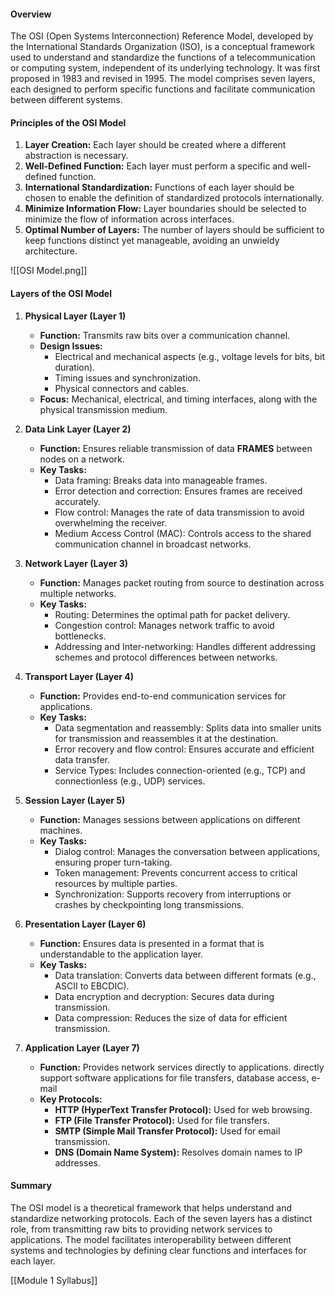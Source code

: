 #### Overview

The OSI (Open Systems Interconnection) Reference Model, developed by the International Standards Organization (ISO), is a conceptual framework used to understand and standardize the functions of a telecommunication or computing system, independent of its underlying technology. It was first proposed in 1983 and revised in 1995. The model comprises seven layers, each designed to perform specific functions and facilitate communication between different systems.

#### Principles of the OSI Model

1. **Layer Creation:** Each layer should be created where a different abstraction is necessary.
2. **Well-Defined Function:** Each layer must perform a specific and well-defined function.
3. **International Standardization:** Functions of each layer should be chosen to enable the definition of standardized protocols internationally.
4. **Minimize Information Flow:** Layer boundaries should be selected to minimize the flow of information across interfaces.
5. **Optimal Number of Layers:** The number of layers should be sufficient to keep functions distinct yet manageable, avoiding an unwieldy architecture.

![[OSI Model.png]]
#### Layers of the OSI Model

1. **Physical Layer (Layer 1)**
    
    - **Function:** Transmits raw bits over a communication channel.
    - **Design Issues:**
        - Electrical and mechanical aspects (e.g., voltage levels for bits, bit duration).
        - Timing issues and synchronization.
        - Physical connectors and cables.
    - **Focus:** Mechanical, electrical, and timing interfaces, along with the physical transmission medium.
2. **Data Link Layer (Layer 2)**
    
    - **Function:** Ensures reliable transmission of data **FRAMES** between nodes on a network.
    - **Key Tasks:**
        - Data framing: Breaks data into manageable frames.
        - Error detection and correction: Ensures frames are received accurately.
        - Flow control: Manages the rate of data transmission to avoid overwhelming the receiver.
        - Medium Access Control (MAC): Controls access to the shared communication channel in broadcast networks.
3. **Network Layer (Layer 3)**
    
    - **Function:** Manages packet routing from source to destination across multiple networks.
    - **Key Tasks:**
        - Routing: Determines the optimal path for packet delivery.
        - Congestion control: Manages network traffic to avoid bottlenecks.
        - Addressing and Inter-networking: Handles different addressing schemes and protocol differences between networks.
4. **Transport Layer (Layer 4)**
    
    - **Function:** Provides end-to-end communication services for applications.
    - **Key Tasks:**
        - Data segmentation and reassembly: Splits data into smaller units for transmission and reassembles it at the destination.
        - Error recovery and flow control: Ensures accurate and efficient data transfer.
        - Service Types: Includes connection-oriented (e.g., TCP) and connectionless (e.g., UDP) services.
5. **Session Layer (Layer 5)**
    
    - **Function:** Manages sessions between applications on different machines.
    - **Key Tasks:**
        - Dialog control: Manages the conversation between applications, ensuring proper turn-taking.
        - Token management: Prevents concurrent access to critical resources by multiple parties.
        - Synchronization: Supports recovery from interruptions or crashes by checkpointing long transmissions.
6. **Presentation Layer (Layer 6)**
    
    - **Function:** Ensures data is presented in a format that is understandable to the application layer.
    - **Key Tasks:**
        - Data translation: Converts data between different formats (e.g., ASCII to EBCDIC).
        - Data encryption and decryption: Secures data during transmission.
        - Data compression: Reduces the size of data for efficient transmission.
7. **Application Layer (Layer 7)**
    
    - **Function:** Provides network services directly to applications.
		      directly support software applications for file transfers, database access, e-mail
    - **Key Protocols:**
        - **HTTP (HyperText Transfer Protocol):** Used for web browsing.
        - **FTP (File Transfer Protocol):** Used for file transfers.
        - **SMTP (Simple Mail Transfer Protocol):** Used for email transmission.
        - **DNS (Domain Name System):** Resolves domain names to IP addresses.

#### Summary

The OSI model is a theoretical framework that helps understand and standardize networking protocols. Each of the seven layers has a distinct role, from transmitting raw bits to providing network services to applications. The model facilitates interoperability between different systems and technologies by defining clear functions and interfaces for each layer.

[[Module 1 Syllabus]]
